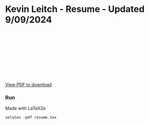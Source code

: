 # Kevin Leitch - Resume - Updated 9/09/2024

<object data="https://github.com/krleitch/resume/blob/master/resume.pdf" type="application/pdf" width="700px" height="700px">
    <embed src="https://github.com/krleitch/resume/blob/master/resume.pdf">
        <p> <a href="https://github.com/krleitch/resume/blob/master/resume.pdf">View PDF to download</a></p>
    </embed>
</object>

### Run

Made with LaTeX2e

```
xelatex -pdf resume.tex
```
